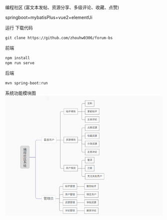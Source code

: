 编程社区
(富文本发帖、资源分享、多级评论、收藏、点赞)

springboot+mybatisPlus+vue2+elementUi

运行
下载代码
```
git clone https://github.com/zhouhw0306/forum-bs
```
前端
```
npm install
npm run serve
```
后端
```
mvn spring-boot:run
```


系统功能模块图
![img.png](img.png)
